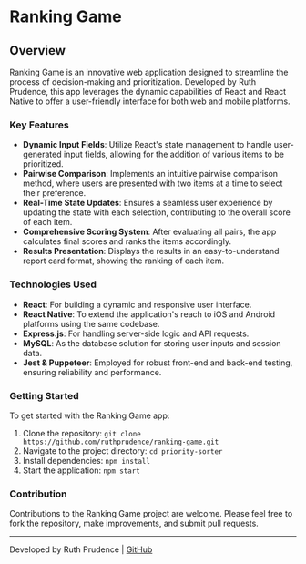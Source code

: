 # Ranking Game

## Overview

Ranking Game is an innovative web application designed to streamline the process of decision-making and prioritization. Developed by Ruth Prudence, this app leverages the dynamic capabilities of React and React Native to offer a user-friendly interface for both web and mobile platforms.

### Key Features

- **Dynamic Input Fields**: Utilize React's state management to handle user-generated input fields, allowing for the addition of various items to be prioritized.
- **Pairwise Comparison**: Implements an intuitive pairwise comparison method, where users are presented with two items at a time to select their preference.
- **Real-Time State Updates**: Ensures a seamless user experience by updating the state with each selection, contributing to the overall score of each item.
- **Comprehensive Scoring System**: After evaluating all pairs, the app calculates final scores and ranks the items accordingly.
- **Results Presentation**: Displays the results in an easy-to-understand report card format, showing the ranking of each item.

### Technologies Used

- **React**: For building a dynamic and responsive user interface.
- **React Native**: To extend the application's reach to iOS and Android platforms using the same codebase.
- **Express.js**: For handling server-side logic and API requests.
- **MySQL**: As the database solution for storing user inputs and session data.
- **Jest & Puppeteer**: Employed for robust front-end and back-end testing, ensuring reliability and performance.

### Getting Started

To get started with the Ranking Game app:

1. Clone the repository: `git clone https://github.com/ruthprudence/ranking-game.git`
2. Navigate to the project directory: `cd priority-sorter`
3. Install dependencies: `npm install`
4. Start the application: `npm start`

### Contribution

Contributions to the Ranking Game project are welcome. Please feel free to fork the repository, make improvements, and submit pull requests.

---

Developed by Ruth Prudence | [GitHub](https://github.com/ruthprudence/priority-sorter)





